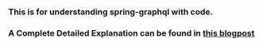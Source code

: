 ### This is for understanding spring-graphql with code.
### A Complete Detailed Explanation can be found in [this blogpost](https://medium.com/@taraprasad9090/a-beginner-guide-to-spring-with-graphql-95aad336616d)